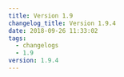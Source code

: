 ```yaml
---
title: Version 1.9
changelog_title: Version 1.9.4
date: 2018-09-26 11:33:02
tags:
  - changelogs
  - 1.9
version: 1.9.4
---
```


<script src="https://gist.github.com/spinnaker-release/f206117b252a6d6b2d1f67a69bce8141.js"/>
